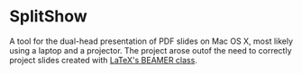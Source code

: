SplitShow
=========

A tool for the dual-head presentation of PDF slides on Mac OS X, most likely using a laptop
and a projector. The project arose outof the need to correctly project slides created with 
[LaTeX's BEAMER class](http://latex-beamer.sourceforge.net/).



